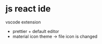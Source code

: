 # js react ide

vscode extension
- prettier + default editor
- material icon theme -> file icon is changed